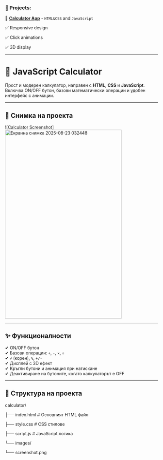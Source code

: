 
### 📂 Projects:
🔹 **[Calculator App](https://github.com/AStoyan0ff/Calculator/tree/master/src/Calcilators)** - `HTML&CSS` and `JavaScript`

✅ Responsive design

✅ Click animations

✅ 3D display 

---

# 🧮 JavaScript Calculator

Прост и модерен калкулатор, направен с **HTML**, **CSS** и **JavaScript**.  
Включва ON/OFF бутон, базови математически операции и удобен интерфейс с анимации.

---

## 📸 Снимка на проекта
![Calculator Screenshot]<img width="384" height="621" alt="Екранна снимка 2025-08-23 032448" src="https://github.com/user-attachments/assets/600416c5-a6ce-4a65-a227-c76335e185c5" />



---

## ✨ Функционалности
✔ ON/OFF бутон  
✔ Базови операции: `+`, `-`, `×`, `÷`  
✔ `√` (корен), `%`, `+/-`  
✔ Дисплей с 3D ефект  
✔ Кръгли бутони и анимация при натискане  
✔ Деактивиране на бутоните, когато калкулаторът е OFF  

---

## 📂 Структура на проекта

calculator/

├── index.html # Основният HTML файл

├── style.css # CSS стилове

├── script.js # JavaScript логика

└── images/

└── screenshot.png

